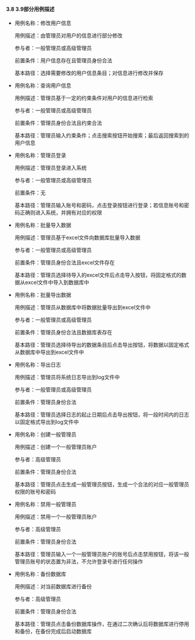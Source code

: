 #### 3.8 3.9部分用例描述

- 用例名称：修改用户信息

  用例描述：由管理员对用户的信息进行部分修改

  参与者：一般管理员或高级管理员

  前置条件：用户信息存在且管理员身份合法

  基本路径：选择需要修改的用户信息条目；对信息进行修改并保存

- 用例名称：查询用户信息

  用例描述：管理员基于一定的约束条件对用户的信息进行检索

  参与者：一般管理员或高级管理员

  前置条件：管理员身份合法且约束合法

  基本路径：管理员输入约束条件；点击搜索按钮开始搜索；最后返回搜索到的用户信息

- 用例名称：管理员登录

  用例描述：管理员登录进入系统

  参与者：一般管理员或高级管理员

  前置条件：无

  基本路径：管理员输入账号和密码，点击登录按钮进行登录；若信息账号和密码正确则进入系统，并拥有对应的权限

- 用例名称：批量导入数据

  用例描述：管理员基于excel文件向数据库批量导入数据

  参与者：一般管理员或高级管理员

  前置条件：管理员身份合法且excel文件存在

  基本路径：管理员选择待导入的excel文件后点击导入按钮，将固定格式的数据从excel文件中导入到数据库中

- 用例名称：批量导出数据

  用例描述：管理员从数据库中将数据批量导出到excel文件中

  参与者：一般管理员或高级管理员

  前置条件：管理员身份合法且数据库表存在

  基本路径：管理员选择待导出的数据条目后点击导出按钮，将数据以固定格式从数据库中导出到excel文件中

- 用例名称：导出日志

  用例描述：管理员将系统日志导出到log文件中

  参与者：一般管理员或高级管理员

  前置条件：管理员身份合法

  基本路径：管理员选择日志的起止日期后点击导出按钮，将一段时间内的日志以固定格式导出到log文件中

- 用例名称：创建一般管理员

  用例描述：创建一个一般管理员账户

  参与者：高级管理员

  前置条件：管理员身份合法

  基本路径：管理员点击生成一般管理员按钮，生成一个合法的对应一般管理员权限的账号和密码

- 用例名称：禁用一般管理员

  用例描述：禁用一个一般管理员账户

  参与者：高级管理员

  前置条件：管理员身份合法

  基本路径：管理员输入一个一般管理员账户的账号后点击禁用按钮，将该一般管理员账号的状态置为非法，不允许登录号进行任何操作

- 用例名称：备份数据库

  用例描述：对当前数据库进行备份

  参与者：高级管理员

  前置条件：管理员身份合法

  基本路径：管理员点击备份数据库操作，在通过二次确认后将数据库进行停用和备份，在备份完成后启动数据库
